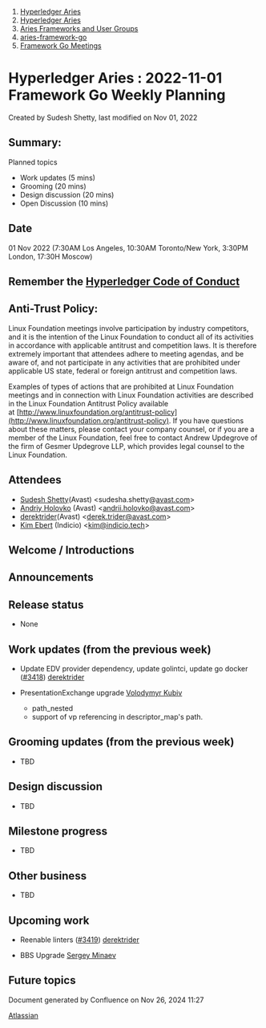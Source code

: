1. [Hyperledger Aries](index.html)
2. [Hyperledger Aries](Hyperledger-Aries_18481154.html)
3. [Aries Frameworks and User Groups](Aries-Frameworks-and-User-Groups_18481290.html)
4. [aries-framework-go](aries-framework-go_18481606.html)
5. [Framework Go Meetings](Framework-Go-Meetings_18482076.html)

# Hyperledger Aries : 2022-11-01 Framework Go Weekly Planning

Created by Sudesh Shetty, last modified on Nov 01, 2022

## Summary:

Planned topics

- Work updates (5 mins)
- Grooming (20 mins)
- Design discussion (20 mins)
- Open Discussion (10 mins)

## Date

01 Nov 2022 (7:30AM Los Angeles, 10:30AM Toronto/New York, 3:30PM London, 17:30H Moscow)

## Remember the [Hyperledger Code of Conduct](https://lf-hyperledger.atlassian.net/wiki/display/HYP/Hyperledger+Code+of+Conduct)

## Anti-Trust Policy:

Linux Foundation meetings involve participation by industry competitors, and it is the intention of the Linux Foundation to conduct all of its activities in accordance with applicable antitrust and competition laws. It is therefore extremely important that attendees adhere to meeting agendas, and be aware of, and not participate in any activities that are prohibited under applicable US state, federal or foreign antitrust and competition laws.

Examples of types of actions that are prohibited at Linux Foundation meetings and in connection with Linux Foundation activities are described in the Linux Foundation Antitrust Policy available at [http://www.linuxfoundation.org/antitrust-policy](http://www.linuxfoundation.org/antitrust-policy). If you have questions about these matters, please contact your company counsel, or if you are a member of the Linux Foundation, feel free to contact Andrew Updegrove of the firm of Gesmer Updegrove LLP, which provides legal counsel to the Linux Foundation.

## Attendees

- [Sudesh Shetty](https://lf-hyperledger.atlassian.net/wiki/people/62334edb867a4e0070970909?ref=confluence)(Avast) &lt;sudesha.shetty@[avast.com](http://secuekey.com)&gt;
- [Andriy Holovko](https://lf-hyperledger.atlassian.net/wiki/people/557058:1e0c58ac-58b3-490a-807d-e7d095a0b88d?ref=confluence) (Avast) &lt;andrii.holovko@avast.com&gt;
- [derektrider](https://lf-hyperledger.atlassian.net/wiki/people/60b7f69348b89500697aa128?ref=confluence)(Avast) &lt;derek.trider@avast.com&gt;
- [Kim Ebert](https://lf-hyperledger.atlassian.net/wiki/people/5f7247c98d88b30075da15a3?ref=confluence) (Indicio) &lt;kim@indicio.tech&gt;

## Welcome / Introductions

## Announcements

## Release status

- None

## Work updates (from the previous week)

- Update EDV provider dependency, update golintci, update go docker ([#3418](https://github.com/hyperledger/aries-framework-go/pull/3418)) [derektrider](https://lf-hyperledger.atlassian.net/wiki/people/60b7f69348b89500697aa128?ref=confluence)
- PresentationExchange upgrade [Volodymyr Kubiv](https://lf-hyperledger.atlassian.net/wiki/people/712020:656393e4-1d0c-4ec4-aea4-36850bf11d0f?ref=confluence)  
  
  - path\_nested
  - support of vp referencing in descriptor\_map's path.

## Grooming updates (from the previous week)

- TBD

## Design discussion

- TBD

## Milestone progress

- TBD

## Other business

- TBD

## Upcoming work

- Reenable linters ([#3419](https://github.com/hyperledger/aries-framework-go/issues/3419)) [derektrider](https://lf-hyperledger.atlassian.net/wiki/people/60b7f69348b89500697aa128?ref=confluence)
  
- BBS Upgrade [Sergey Minaev](https://lf-hyperledger.atlassian.net/wiki/people/557058:f3eb01c9-c402-4ddf-8eb0-18eff9f16aa2?ref=confluence)

## Future topics

Document generated by Confluence on Nov 26, 2024 11:27

[Atlassian](http://www.atlassian.com/)
